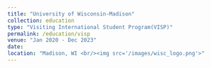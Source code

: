 ```yaml
---
title: "University of Wisconsin-Madison"
collection: education
type: "Visiting International Student Program(VISP)"
permalink: /education/visp
venue: "Jan 2020 - Dec 2023"
date: 
location: "Madison, WI <br/><img src='/images/wisc_logo.png'>"
---
```

